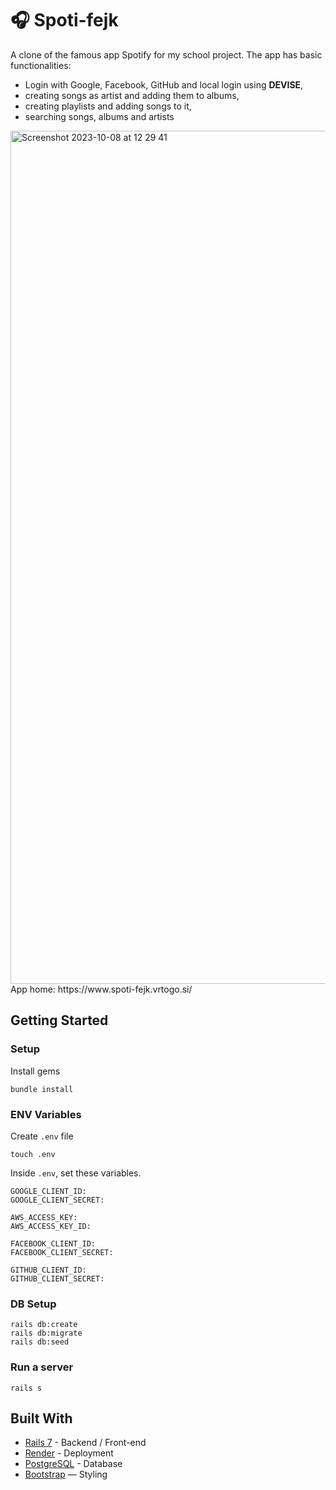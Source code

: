 # 🎧 Spoti-fejk

A clone of the famous app Spotify for my school project. The app has basic functionalities:
- Login with Google, Facebook, GitHub and local login using **DEVISE**,
- creating songs as artist and adding them to albums,
- creating playlists and adding songs to it,
- searching songs, albums and artists

<img width="1365" alt="Screenshot 2023-10-08 at 12 29 41" src="https://github.com/BlazOsredkar/Spoti-fejk/assets/91890538/312eac59-c4d9-4672-9606-e9f0d5063c12">

<br>
App home: https://www.spoti-fejk.vrtogo.si/
   

## Getting Started
### Setup

Install gems
```
bundle install
```

### ENV Variables
Create `.env` file
```
touch .env
```
Inside `.env`, set these variables.
```
GOOGLE_CLIENT_ID:
GOOGLE_CLIENT_SECRET:

AWS_ACCESS_KEY:
AWS_ACCESS_KEY_ID:

FACEBOOK_CLIENT_ID:
FACEBOOK_CLIENT_SECRET:

GITHUB_CLIENT_ID:
GITHUB_CLIENT_SECRET:
```

### DB Setup
```
rails db:create
rails db:migrate
rails db:seed
```

### Run a server
```
rails s
```

## Built With
- [Rails 7](https://guides.rubyonrails.org/) - Backend / Front-end
- [Render](https://render.com/) - Deployment
- [PostgreSQL](https://www.postgresql.org/) - Database
- [Bootstrap](https://getbootstrap.com/) — Styling

